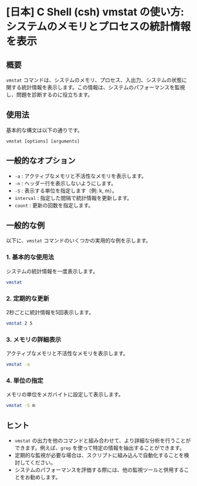 # [日本] C Shell (csh) vmstat の使い方: システムのメモリとプロセスの統計情報を表示

## 概要
`vmstat` コマンドは、システムのメモリ、プロセス、入出力、システムの状態に関する統計情報を表示します。この情報は、システムのパフォーマンスを監視し、問題を診断するのに役立ちます。

## 使用法
基本的な構文は以下の通りです。

```
vmstat [options] [arguments]
```

## 一般的なオプション
- `-a` : アクティブなメモリと不活性なメモリを表示します。
- `-n` : ヘッダー行を表示しないようにします。
- `-S` : 表示する単位を指定します（例: k, m）。
- `interval` : 指定した間隔で統計情報を更新します。
- `count` : 更新の回数を指定します。

## 一般的な例
以下に、`vmstat` コマンドのいくつかの実用的な例を示します。

### 1. 基本的な使用法
システムの統計情報を一度表示します。
```bash
vmstat
```

### 2. 定期的な更新
2秒ごとに統計情報を5回表示します。
```bash
vmstat 2 5
```

### 3. メモリの詳細表示
アクティブなメモリと不活性なメモリを表示します。
```bash
vmstat -a
```

### 4. 単位の指定
メモリの単位をメガバイトに設定して表示します。
```bash
vmstat -S m
```

## ヒント
- `vmstat` の出力を他のコマンドと組み合わせて、より詳細な分析を行うことができます。例えば、`grep` を使って特定の情報を抽出することができます。
- 定期的な監視が必要な場合は、スクリプトに組み込んで自動化することを検討してください。
- システムのパフォーマンスを評価する際には、他の監視ツールと併用することをお勧めします。
